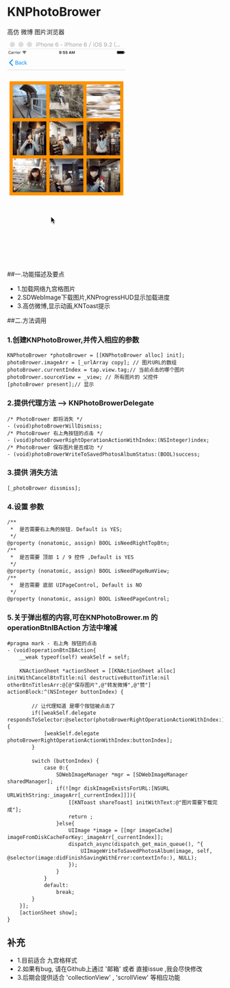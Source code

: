 # KNPhotoBrower
高仿 微博 图片浏览器

![image](https://github.com/LuKane/KNImageResource/blob/master/PhotoBrower.gif)

##一.功能描述及要点
* 1.加载网络九宫格图片
* 2.SDWebImage下载图片,KNProgressHUD显示加载进度
* 3.高仿微博,显示动画,KNToast提示

##二.方法调用
### 1.创建KNPhotoBrower,并传入相应的参数
```
KNPhotoBrower *photoBrower = [[KNPhotoBrower alloc] init];
photoBrower.imageArr = [_urlArray copy]; // 图片URL的数组
photoBrower.currentIndex = tap.view.tag;// 当前点击的哪个图片
photoBrower.sourceView = _view; // 所有图片的 父控件
[photoBrower present];// 显示
```
### 2.提供代理方法 --> KNPhotoBrowerDelegate
```
/* PhotoBrower 即将消失 */
- (void)photoBrowerWillDismiss;
/* PhotoBrower 右上角按钮的点击 */
- (void)photoBrowerRightOperationActionWithIndex:(NSInteger)index;
/* PhotoBrower 保存图片是否成功 */
- (void)photoBrowerWriteToSavedPhotosAlbumStatus:(BOOL)success;

```
### 3.提供 消失方法
```
[_photoBrower dissmiss];
```

### 4.设置 参数
```
/**
 *  是否需要右上角的按钮. Default is YES;
 */
@property (nonatomic, assign) BOOL isNeedRightTopBtn;
/**
 *  是否需要 顶部 1 / 9 控件 ,Default is YES
 */
@property (nonatomic, assign) BOOL isNeedPageNumView;
/**
 *  是否需要 底部 UIPageControl, Default is NO
 */
@property (nonatomic, assign) BOOL isNeedPageControl;
```
### 5.关于弹出框的内容,可在KNPhotoBrower.m 的operationBtnIBAction 方法中增减
```
#pragma mark - 右上角 按钮的点击
- (void)operationBtnIBAction{
    __weak typeof(self) weakSelf = self;
    
    KNActionSheet *actionSheet = [[KNActionSheet alloc] initWithCancelBtnTitle:nil destructiveButtonTitle:nil otherBtnTitlesArr:@[@"保存图片",@"转发微博",@"赞"] actionBlock:^(NSInteger buttonIndex) {
        
        // 让代理知道 是哪个按钮被点击了
        if([weakSelf.delegate respondsToSelector:@selector(photoBrowerRightOperationActionWithIndex:)]){
            [weakSelf.delegate photoBrowerRightOperationActionWithIndex:buttonIndex];
        }
        
        switch (buttonIndex) {
            case 0:{
                SDWebImageManager *mgr = [SDWebImageManager sharedManager];
                if(![mgr diskImageExistsForURL:[NSURL URLWithString:_imageArr[_currentIndex]]]){
                    [[KNToast shareToast] initWithText:@"图片需要下载完成"];
                    return ;
                }else{
                    UIImage *image = [[mgr imageCache] imageFromDiskCacheForKey:_imageArr[_currentIndex]];
                    dispatch_async(dispatch_get_main_queue(), ^{
                        UIImageWriteToSavedPhotosAlbum(image, self, @selector(image:didFinishSavingWithError:contextInfo:), NULL);
                    });
                }
            }
            default:
                break;
        }
    }];
    [actionSheet show];
}
```

## 补充
* 1.目前适合 九宫格样式
* 2.如果有bug, 请在Github上通过 '邮箱' 或者 直接issue ,我会尽快修改
* 3.后期会提供适合 'collectionView' , 'scrollView' 等相应功能
